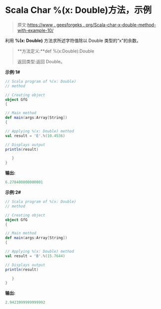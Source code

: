 # Scala Char %(x: Double)方法，示例

> 原文:[https://www . geesforgeks . org/Scala-char-x-double-method-with-example-10/](https://www.geeksforgeeks.org/scala-char-x-double-method-with-example-10/)

利用 **%(x: Double)** 方法求所述字符值除以 Double 类型的“x”的余数。

> **方法定义:**def %(x:Double):Double
> 
> 返回类型:返回 Double。

**示例:1#**

```scala
// Scala program of %(x: Double)
// method

// Creating object
object GfG
{  

// Main method
def main(args:Array[String])
{

// Applying %(x: Double) method 
val result = 'E'.%(10.4536)

// Displays output
println(result)

   }
} 
```

**输出:**

```scala
6.278400000000001

```

**示例:2#**

```scala
// Scala program of %(x: Double)
// method

// Creating object
object GfG
{  

// Main method
def main(args:Array[String])
{

// Applying %(x: Double) method
val result = 'B'.%(15.7644)

// Displays output
println(result)

   }
} 
```

**输出:**

```scala
2.9423999999999992

```